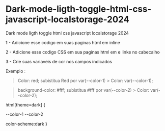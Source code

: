 # Dark-mode-ligth-toggle-html-css-javascript-localstorage-2024
Dark mode ligth toggle html css javascript localstorage 2024

1 - Adicione esse codigo em suas paginas html em inline 

2 - Adicione esse codigo CSS em sua paginas html em e linke no cabecalho 

3 - Crie suas variaveis de cor nos campos indicados

Exemplo :

> Color: red; subistitua Red por var(--color-1) > Color: var(--color-1);

>background-color: #fff; subistitua #fff por var(--color-2) > Color: var(--color-2);


html[theme=dark] {

  --color-1
  --color-2

  color-scheme:dark
}




